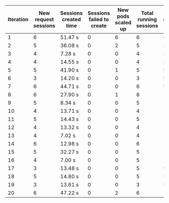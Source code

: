 | Iteration | New request sessions | Sessions created time | Sessions failed to create | New pods scaled up | Total running sessions | Total running pods | Max sessions per pod | Gaps | Sessions closed |
| --------- | -------------------- | --------------------- | ------------------------- | ------------------ | ---------------------- | ------------------ | -------------------- | ---- | --------------- |
| 1         | 6                    | 51.47 s               | 0                         | 6                  | 6                      | 6                  | 1                    | 0    | 6               |
| 2         | 5                    | 36.08 s               | 0                         | 2                  | 5                      | 8                  | 1                    | 3    | 5               |
| 3         | 4                    | 7.28 s                | 0                         | 0                  | 4                      | 8                  | 1                    | 4    | 4               |
| 4         | 4                    | 14.55 s               | 0                         | 0                  | 4                      | 8                  | 1                    | 4    | 4               |
| 5         | 5                    | 41.90 s               | 0                         | 1                  | 5                      | 9                  | 1                    | 4    | 5               |
| 6         | 3                    | 14.20 s               | 0                         | 0                  | 3                      | 9                  | 1                    | 6    | 3               |
| 7         | 6                    | 44.71 s               | 0                         | 0                  | 6                      | 9                  | 1                    | 3    | 4               |
| 8         | 6                    | 27.90 s               | 0                         | 1                  | 8                      | 10                 | 1                    | 2    | 8               |
| 9         | 5                    | 8.34 s                | 0                         | 0                  | 5                      | 10                 | 1                    | 5    | 5               |
| 10        | 4                    | 13.71 s               | 0                         | 0                  | 4                      | 10                 | 1                    | 6    | 4               |
| 11        | 5                    | 14.43 s               | 0                         | 0                  | 5                      | 10                 | 1                    | 5    | 5               |
| 12        | 4                    | 13.32 s               | 0                         | 0                  | 4                      | 10                 | 1                    | 6    | 4               |
| 13        | 4                    | 7.02 s                | 0                         | 0                  | 4                      | 10                 | 1                    | 6    | 4               |
| 14        | 6                    | 12.98 s               | 0                         | 0                  | 6                      | 10                 | 1                    | 4    | 6               |
| 15        | 5                    | 32.27 s               | 0                         | 0                  | 5                      | 10                 | 1                    | 5    | 4               |
| 16        | 4                    | 7.00 s                | 0                         | 0                  | 5                      | 10                 | 1                    | 5    | 3               |
| 17        | 3                    | 13.48 s               | 0                         | 0                  | 5                      | 9                  | 1                    | 4    | 5               |
| 18        | 5                    | 14.80 s               | 0                         | 0                  | 5                      | 9                  | 1                    | 4    | 5               |
| 19        | 3                    | 13.61 s               | 0                         | 0                  | 3                      | 9                  | 1                    | 6    | 3               |
| 20        | 6                    | 47.22 s               | 0                         | 2                  | 6                      | 11                 | 1                    | 5    | 6               |